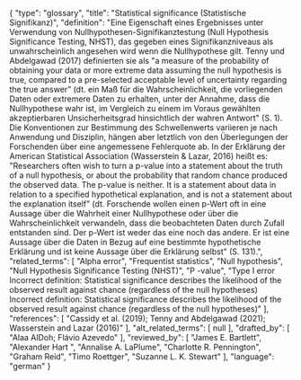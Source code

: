 {
    "type": "glossary",
    "title": "Statistical significance (Statistische Signifikanz)",
    "definition": "Eine Eigenschaft eines Ergebnisses unter Verwendung von Nullhypothesen-Signifikanztestung (Null Hypothesis Significance Testing, NHST), das gegeben eines Signifikanzniveaus als unwahrscheinlich angesehen wird wenn die Nullhypothese gilt. Tenny und Abdelgawad (2017) definierten sie als \"a measure of the probability of obtaining your data or more extreme data assuming the null hypothesis is true, compared to a pre-selected acceptable level of uncertainty regarding the true answer” (dt. ein Maß für die Wahrscheinlichkeit, die vorliegenden Daten oder extremere Daten zu erhalten, unter der Annahme, dass die Nullhypothese wahr ist, im Vergleich zu einem im Voraus gewählten akzeptierbaren Unsicherheitsgrad hinsichtlich der wahren Antwort\" (S. 1). Die Konventionen zur Bestimmung des Schwellenwerts variieren je nach Anwendung und Disziplin, hängen aber letztlich von den Überlegungen der Forschenden über eine angemessene Fehlerquote ab. In der Erklärung der American Statistical Association (Wasserstein & Lazar, 2016) heißt es: \"Researchers often wish to turn a p-value into a statement about the truth of a null hypothesis, or about the probability that random chance produced the observed data. The p-value is neither. It is a statement about data in relation to a specified hypothetical explanation, and is not a statement about the explanation itself” (dt. Forschende wollen einen p-Wert oft in eine Aussage über die Wahrheit einer Nullhypothese oder über die Wahrscheinlichkeit verwandeln, dass die beobachteten Daten durch Zufall entstanden sind. Der p-Wert ist weder das eine noch das andere. Er ist eine Aussage über die Daten in Bezug auf eine bestimmte hypothetische Erklärung und ist keine Aussage über die Erklärung selbst\" (S. 131).",
    "related_terms": [
        "Alpha error",
        "Frequentist statistics",
        "Null hypothesis",
        "Null Hypothesis Significance Testing (NHST)",
        "P -value",
        "Type I error Incorrect definition: Statistical significance describes the likelihood of the observed result against chance (regardless of the null hypotheses) Incorrect definition: Statistical significance describes the likelihood of the observed result against chance (regardless of the null hypotheses)"
    ],
    "references": [
        "Cassidy et al. (2019); Tenny and Abdelgawad (2021); Wasserstein and Lazar (2016)"
    ],
    "alt_related_terms": [
        null
    ],
    "drafted_by": [
        "Alaa AlDoh; Flávio Azevedo"
    ],
    "reviewed_by": [
        "James E. Bartlett",
        "Alexander Hart ",
        "Annalise A. LaPlume",
        "Charlotte R. Pennington",
        "Graham Reid",
        "Timo Roettger",
        "Suzanne L. K. Stewart"
    ],
    "language": "german"
}
